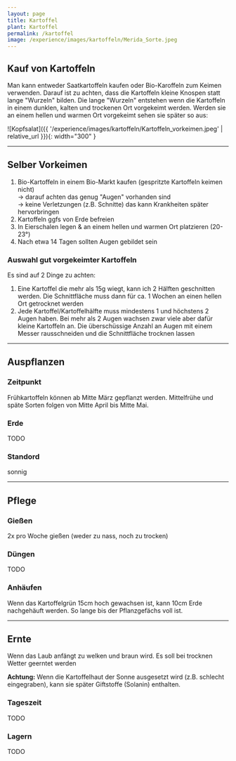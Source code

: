 ```yaml
---
layout: page
title: Kartoffel
plant: Kartoffel
permalink: /kartoffel
image: /experience/images/kartoffeln/Merida_Sorte.jpeg
---
```


## __Kauf von Kartoffeln__
Man kann entweder Saatkartoffeln kaufen oder Bio-Karoffeln zum Keimen verwenden. Darauf ist zu achten, dass die Kartoffeln kleine Knospen statt lange "Wurzeln" bilden. Die lange "Wurzeln" entstehen wenn die Kartoffeln in einem dunklen, kalten und trockenen Ort vorgekeimt werden. Werden sie an einem hellen und warmen Ort vorgekeimt sehen sie später so aus:

![Kopfsalat]({{ '/experience/images/kartoffeln/Kartoffeln_vorkeimen.jpeg' | relative_url }}){: width="300" }
<hr>

## __Selber Vorkeimen__
1. Bio-Kartoffeln in einem Bio-Markt kaufen (gespritzte Kartoffeln keimen nicht)<br>
    &rarr; darauf achten das genug "Augen" vorhanden sind<br>
    &rarr; keine Verletzungen (z.B. Schnitte) das kann Krankheiten später hervorbringen
2. Kartoffeln ggfs von Erde befreien
3. In Eierschalen legen & an einem hellen und warmen Ort platzieren (20-23°)
4. Nach etwa 14 Tagen sollten Augen gebildet sein

### Auswahl gut vorgekeimter Kartoffeln
Es sind auf 2 Dinge zu achten:

1. Eine Kartoffel die mehr als 15g wiegt, kann ich 2 Hälften geschnitten werden. Die Schnittfläche muss dann für ca. 1 Wochen an einen hellen Ort getrocknet werden
2. Jede Kartoffel/Kartoffelhälfte muss mindestens 1 und höchstens 2 Augen haben. Bei mehr als 2 Augen wachsen zwar viele aber dafür kleine Kartoffeln an. Die überschüssige Anzahl an Augen mit einem Messer rausschneiden und die Schnittfläche trocknen lassen

<hr>

## __Auspflanzen__

### Zeitpunkt
Frühkartoffeln können ab Mitte März gepflanzt werden. Mittelfrühe und späte Sorten folgen von Mitte April bis Mitte Mai. 

### Erde
TODO

### Standord
sonnig

<hr>

## __Pflege__

### Gießen
2x pro Woche gießen (weder zu nass, noch zu trocken)

### Düngen
TODO

### Anhäufen
Wenn das Kartoffelgrün 15cm hoch gewachsen ist, kann 10cm Erde nachgehäuft werden. So lange bis der Pflanzgefächs voll ist. 


<hr>

## __Ernte__
Wenn das Laub anfängt zu welken und braun wird. Es soll bei trocknen Wetter geerntet werden

**Achtung:** Wenn die Kartoffelhaut der Sonne ausgesetzt wird (z.B. schlecht eingegraben), kann sie später Giftstoffe (Solanin) enthalten. 


### Tageszeit
TODO

### Lagern
TODO